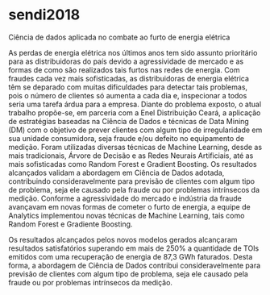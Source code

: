 # sendi2018
Ciência de dados aplicada no combate ao furto de energia elétrica

As perdas de energia elétrica nos últimos anos tem sido assunto prioritário para as distribuidoras do país devido a agressividade de mercado e as formas de como são realizados tais furtos nas redes de energia. Com fraudes cada vez mais sofisticadas, as distribuidoras de energia elétrica têm se deparado com muitas dificuldades para detectar tais problemas, pois o número de clientes só aumenta a cada dia e, inspecionar a todos seria uma tarefa árdua para a empresa. 
Diante do problema exposto, o atual trabalho propõe-se, em parceria com a Enel Distribuição Ceará, a aplicação de estratégias baseadas na Ciência de Dados e técnicas de Data Mining (DM) com o objetivo de prever clientes com algum tipo de irregularidade em sua unidade consumidora, seja fraude e/ou defeito no equipamento de medição. 
Foram utilizadas diversas técnicas de Machine Learning, desde as mais tradicionais, Árvore de Decisão e as Redes Neurais Artificiais, até as mais sofisticadas como Random Forest e Gradient Boosting. Os resultados alcançados validam a abordagem em Ciência de Dados adotada, contribuindo consideravelmente para previsão de clientes com algum tipo de problema, seja ele causado pela fraude ou por problemas intrínsecos da medição.
Conforme a agressividade do mercado e indústria da fraude avançavam em novas formas de cometer o furto de energia, a equipe de Analytics implementou novas técnicas de Machine Learning, tais como Random Forest e Gradiente Boosting.

Os resultados alcançados pelos novos modelos gerados alcançaram resultados satisfatórios superando em mais de 250% a quantidade de TOIs emitidos com uma recuperação de energia de 87,3 GWh faturados. Desta forma, a abordagem de Ciência de Dados contribui consideravelmente para previsão de clientes com algum tipo de problema, seja ele causado pela fraude ou por problemas intrínsecos da medição.
